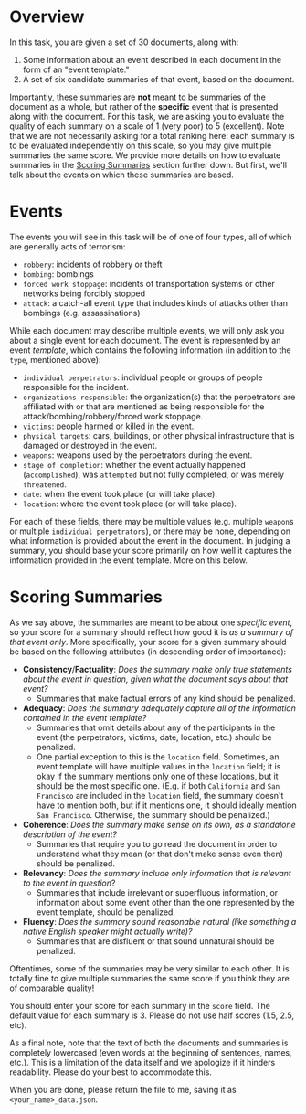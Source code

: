 # Overview

In this task, you are given a set of 30 documents, along with:

1. Some information about an event described in each document in the form of an "event template."
2. A set of six candidate summaries of that event, based on the document.

Importantly, these summaries are **not** meant to be summaries of the document as a whole, but rather of the **specific** event that is presented along with the document. For this task, we are asking you to evaluate the quality of each summary on a scale of 1 (very poor) to 5 (excellent). Note that we are not necessarily asking for a total ranking here: each summary is to be evaluated independently on this scale, so you may give multiple summaries the same score. We provide more details on how to evaluate summaries in the [Scoring Summaries](#scoring-summaries) section further down. But first, we'll talk about the events on which these summaries are based.

# Events

The events you will see in this task will be of one of four types, all of which are generally acts of terrorism:

- `robbery`: incidents of robbery or theft
- `bombing`: bombings
- `forced work stoppage`: incidents of transportation systems or other networks being forcibly stopped
- `attack`: a catch-all event type that includes kinds of attacks other than bombings (e.g. assassinations)

While each document may describe multiple events, we will only ask you about a single event for each document. The event is represented by an event *template*, which contains the following information (in addition to the `type`, mentioned above):

- `individual perpetrators`: individual people or groups of people responsible for the incident.
- `organizations responsible`: the organization(s) that the perpetrators are affiliated with or that are mentioned as being responsible for the attack/bombing/robbery/forced work stoppage.
- `victims`: people harmed or killed in the event.
- `physical targets`: cars, buildings, or other physical infrastructure that is damaged or destroyed in the event.
- `weapons`: weapons used by the perpetrators during the event.
- `stage of completion`: whether the event actually happened (`accomplished`), was `attempted` but not fully completed, or was merely `threatened`.
- `date`: when the event took place (or will take place).
- `location`: where the event took place (or will take place).

For each of these fields, there may be multiple values (e.g. multiple `weapon`s or multiple `individual perpetrators`), or there may be none, depending on what information is provided about the event in the document. In judging a summary, you should base your score primarily on how well it captures the information provided in the event template. More on this below.

# Scoring Summaries

As we say above, the summaries are meant to be about one *specific event*, so your score for a summary should reflect how good it is *as a summary of that event only*. More specifically, your score for a given summary should be based on the following attributes (in descending order of importance):

- **Consistency**/**Factuality**: *Does the summary make only true statements about the event in question, given what the document says about that event?*
  - Summaries that make factual errors of any kind should be penalized.
- **Adequacy**: *Does the summary adequately capture all of the information contained in the event template?*
  - Summaries that omit details about any of the participants in the event (the perpetrators, victims, date, location, etc.) should be penalized.
  - One partial exception to this is the `location` field. Sometimes, an event template will have multiple values in the `location` field; it is okay if the summary mentions only one of these locations, but it should be the most specific one. (E.g. if both `California` and `San Francisco` are included in the `location` field, the summary doesn't have to mention both, but if it mentions one, it should ideally mention `San Francisco`. Otherwise, the summary should be penalized.)
- **Coherence**: *Does the summary make sense on its own, as a standalone description of the event?*
  - Summaries that require you to go read the document in order to understand what they mean (or that don't make sense even then) should be penalized.
- **Relevancy**: *Does the summary include only information that is relevant to the event in question*?
  - Summaries that include irrelevant or superfluous information, or information about some event other than the one represented by the event template, should be penalized.
- **Fluency**: *Does the summary sound reasonable natural (like something a native English speaker might actually write)?*
  - Summaries that are disfluent or that sound unnatural should be penalized.

Oftentimes, some of the summaries may be very similar to each other. It is totally fine to give multiple summaries the same score if you think they are of comparable quality!

You should enter your score for each summary in the `score` field. The default value for each summary is 3. Please do not use half scores (1.5, 2.5, etc).

As a final note, note that the text of both the documents and summaries is completely lowercased (even words at the beginning of sentences, names, etc.). This is a limitation of the data itself and we apologize if it hinders readability. Please do your best to accommodate this.

When you are done, please return the file to me, saving it as `<your_name>_data.json`.
